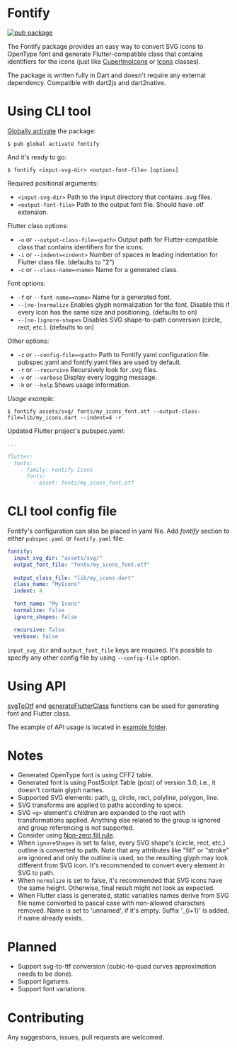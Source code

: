 # Fontify

[![pub package](https://img.shields.io/pub/v/fontify.svg)](https://pub.dartlang.org/packages/fontify)

The Fontify package provides an easy way to convert SVG icons to OpenType font
and generate Flutter-compatible class that contains identifiers for the icons 
(just like [CupertinoIcons][] or [Icons][] classes).

The package is written fully in Dart and doesn't require any external dependency.
Compatible with dart2js and dart2native.

[CupertinoIcons]: https://api.flutter.dev/flutter/cupertino/CupertinoIcons-class.html
[Icons]: https://api.flutter.dev/flutter/material/Icons-class.html

# Using CLI tool

[Globally activate][] the package:

[globally activate]: https://dart.dev/tools/pub/cmd/pub-global

```
$ pub global activate fontify
```

And it's ready to go:

```
$ fontify <input-svg-dir> <output-font-file> [options]
```

Required positional arguments:
- `<input-svg-dir>`
Path to the input directory that contains .svg files.
- `<output-font-file>`
Path to the output font file. Should have .otf extension.

Flutter class options:
- `-o` or `--output-class-file=<path>`
Output path for Flutter-compatible class that contains identifiers for the icons.
- `-i` or `--indent=<indent>`
Number of spaces in leading indentation for Flutter class file.
  (defaults to "2")
- `-c` or `--class-name=<name>`
Name for a generated class.

Font options:
- `-f` or `--font-name=<name>`
Name for a generated font.
- `--[no-]normalize`
Enables glyph normalization for the font.
Disable this if every icon has the same size and positioning.
(defaults to on)
- `--[no-]ignore-shapes`
Disables SVG shape-to-path conversion (circle, rect, etc.).
(defaults to on)

Other options:
- `-z` or `--config-file=<path>`
Path to Fontify yaml configuration file.
pubspec.yaml and fontify.yaml files are used by default.
- `-r` or `--recursive`
Recursively look for .svg files.
- `-v` or `--verbose`
Display every logging message.
- `-h` or `--help`
Shows usage information.

*Usage example:*

```
$ fontify assets/svg/ fonts/my_icons_font.otf --output-class-file=lib/my_icons.dart --indent=4 -r
```

Updated Flutter project's pubspec.yaml:

```yaml
...

flutter:
  fonts:
    - family: Fontify Icons
      fonts:
        - asset: fonts/my_icons_font.otf
```

# CLI tool config file

Fontify's configuration can also be placed in yaml file.
Add _fontify_ section to either `pubspec.yaml` or `fontify.yaml` file:

```yaml
fontify:
  input_svg_dir: "assets/svg/"
  output_font_file: "fonts/my_icons_font.otf"
  
  output_class_file: "lib/my_icons.dart"
  class_name: "MyIcons"
  indent: 4

  font_name: "My Icons"
  normalize: false
  ignore_shapes: false

  recursive: false
  verbose: false
```

`input_svg_dir` and `output_font_file` keys are required.
It's possible to specify any other config file by using `--config-file` option.

# Using API

[svgToOtf][] and [generateFlutterClass][] functions can be used for generating font and Flutter class.

The example of API usage is located in [example folder][].

[example folder]: https://github.com/westracer/fontify/tree/master/example/example.dart
[svgToOtf]: https://pub.dev/documentation/fontify/latest/fontify/svgToOtf.html
[generateFlutterClass]: https://pub.dev/documentation/fontify/latest/fontify/generateFlutterClass.html

# Notes

- Generated OpenType font is using CFF2 table.
- Generated font is using PostScript Table (post) of version 3.0, i.e., it doesn't contain glyph names.
- Supported SVG elements: path, g, circle, rect, polyline, polygon, line.
- SVG transforms are applied to paths according to specs.
- SVG `<g>` element's children are expanded to the root with transformations applied.
Anything else related to the group is ignored and group referencing is not supported.
- Consider using [Non-zero fill rule][].
- When `ignoreShapes` is set to false,
every SVG shape's (circle, rect, etc.) outline is converted to path.
Note that any attributes like "fill" or "stroke" are ignored and only the outline is used,
so the resulting glyph may look different from SVG icon.
It's recommended to convert every element in SVG to path.
- When `normalize` is set to false, it's recommended that SVG icons have the same height.
Otherwise, final result might not look as expected.
- When Flutter class is generated, static variables names derive from SVG file name
converted to pascal case with non-allowed characters removed.
Name is set to 'unnamed', if it's empty.
Suffix '_{i+1}' is added, if name already exists.

[Non-zero fill rule]: https://developer.mozilla.org/en-US/docs/Web/SVG/Attribute/fill-rule

# Planned

- Support svg-to-ttf conversion (cubic-to-quad curves approximation needs to be done).
- Support ligatures.
- Support font variations.

# Contributing

Any suggestions, issues, pull requests are welcomed.
